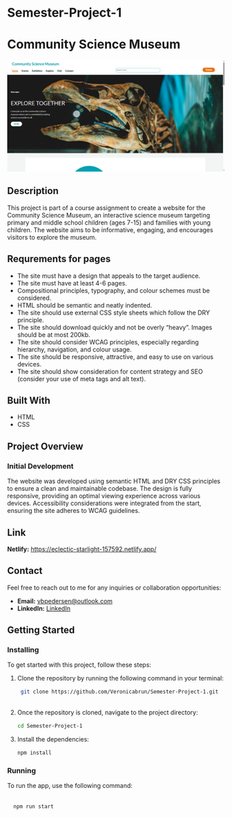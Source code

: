 # Semester-Project-1

# Community Science Museum

![The website's front page. Navigation menu at the top, followed by an image of a dinosaur head.](https://github.com/Veronicabrun/Semester-Project-1/blob/main/2024-05-19_21h13_18.png?raw=true)

## Description
This project is part of a course assignment to create a website for the Community Science Museum, an interactive science museum targeting primary and middle school children (ages 7-15) and families with young children. The website aims to be informative, engaging, and encourages visitors to explore the museum.

## Requrements for pages
- The site must have a design that appeals to the target audience.
- The site must have at least 4-6 pages.
- Compositional principles, typography, and colour schemes must be considered.
- HTML should be semantic and neatly indented.
- The site should use external CSS style sheets which follow the DRY principle.
- The site should download quickly and not be overly “heavy”. Images should be at most 200kb.
- The site should consider WCAG principles, especially regarding hierarchy, navigation, and colour usage.
- The site should be responsive, attractive, and easy to use on various devices.
- The site should show consideration for content strategy and SEO (consider your use of meta tags and alt text).

## Built With

- HTML
- CSS
    
## Project Overview

### Initial Development

The website was developed using semantic HTML and DRY CSS principles to ensure a clean and maintainable codebase. The design is fully responsive, providing an optimal viewing experience across various devices. Accessibility considerations were integrated from the start, ensuring the site adheres to WCAG guidelines.

## Link

**Netlify:** https://eclectic-starlight-157592.netlify.app/

## Contact
Feel free to reach out to me for any inquiries or collaboration opportunities:
- **Email:** [vbpedersen@outlook.com](mailto:your-email@example.com)
- **LinkedIn:** [LinkedIn](https://linkedin.com/in/veronica-brun-pedersen-2860bb249)
  
## Getting Started

### Installing

To get started with this project, follow these steps:

1. Clone the repository by running the following command in your terminal:
   ```bash
    git clone https://github.com/Veronicabrun/Semester-Project-1.git
 

2. Once the repository is cloned, navigate to the project directory:
   ```bash
   cd Semester-Project-1
   
3. Install the dependencies:
   ```bash
   npm install

### Running
To run the app, use the following command:
 ```bash

   npm run start


